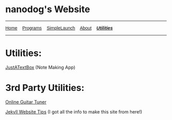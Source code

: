 <div class="container-lg markdown-body my-5 px-3">
<h1>nanodog&#39;s Website</h1>

<hr />
<p><span style="font-family:Lucida Sans Unicode,Lucida Grande,sans-serif"><a href="https://thenanodog.github.io"><span style="color:null">Home</span></a>&nbsp;&nbsp;&nbsp; <a href="./programs">Programs</a>&nbsp;&nbsp;&nbsp; <a href="./simplelaunch">SimpleLaunch</a>&nbsp;&nbsp;&nbsp; <a href="./about">About</a>&nbsp;&nbsp;&nbsp; <strong><em><a href="./utilities">Utilities</a></em></strong></span></p>

<hr />
<h1>Utilities:</h1>

<p><a href="./makeanote">JustATextBox</a> (Note Making App)</p>

<h1>3rd Party Utilities:</h1>

<p><a href="https://www.fender.com/online-guitar-tuner">Online Guitar Tuner</a></p>

<p><a href="https://jekyllrb.com/docs/liquid/">Jekyll Website Tips</a> (I got all the info to make this site from here!)</p>

<h3>&nbsp;</h3>
</div>
